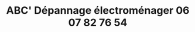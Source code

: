 ---
title: "ABC' Dépannage électroménager 06 07 82 76 54"
url: /vitry-la-ville/abc-depannage-electromenager-06-07-82-76-54/
shop: à faire soi-même
---